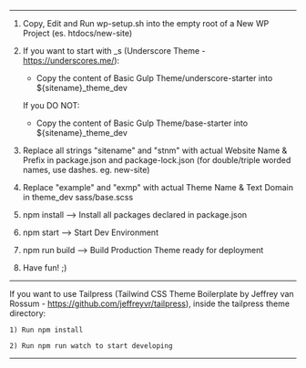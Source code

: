 ------------------------------

1) Copy, Edit and Run wp-setup.sh into the empty root of a New WP Project (es. htdocs/new-site)

2) If you want to start with _s (Underscore Theme - https://underscores.me/):
    - Copy the content of Basic Gulp Theme/underscore-starter into ${sitename}_theme_dev

    If you DO NOT:
    - Copy the content of Basic Gulp Theme/base-starter into ${sitename}_theme_dev

3) Replace all strings "sitename" and "stnm" with actual Website Name & Prefix in package.json and package-lock.json
    (for double/triple worded names, use dashes. eg. new-site)

4) Replace "example" and "exmp" with actual Theme Name & Text Domain in theme_dev sass/base.scss

5) npm install --> Install all packages declared in package.json

6) npm start --> Start Dev Environment

7) npm run build --> Build Production Theme ready for deployment

8) Have fun! ;)

---------------

If you want to use Tailpress (Tailwind CSS Theme Boilerplate by Jeffrey van Rossum - https://github.com/jeffreyvr/tailpress), inside the tailpress theme directory:

	1) Run npm install

	2) Run npm run watch to start developing

------------------------------
